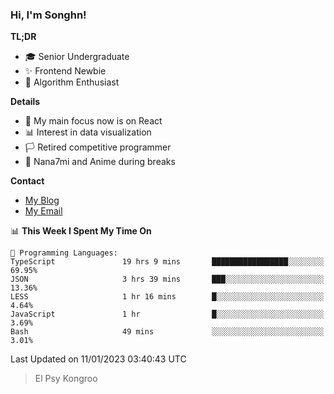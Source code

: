 ### Hi, I'm Songhn!

**TL;DR**

- 🎓 Senior Undergraduate
- ✨ Frontend Newbie
- 🎈 Algorithm Enthusiast

**Details**

- 🎯 My main focus now is on React
- 📊 Interest in data visualization
- 🏳️ Retired competitive programmer
- 🍵 Nana7mi and Anime during breaks

**Contact**
- [My Blog](https://blog.songhn.com)
- [My Email](mailto:nana7mi@duck.com)

<!--START_SECTION:waka-->
📊 **This Week I Spent My Time On** 

```text
💬 Programming Languages: 
TypeScript               19 hrs 9 mins       █████████████████░░░░░░░░   69.95% 
JSON                     3 hrs 39 mins       ███░░░░░░░░░░░░░░░░░░░░░░   13.36% 
LESS                     1 hr 16 mins        █░░░░░░░░░░░░░░░░░░░░░░░░   4.64% 
JavaScript               1 hr                █░░░░░░░░░░░░░░░░░░░░░░░░   3.69% 
Bash                     49 mins             ░░░░░░░░░░░░░░░░░░░░░░░░░   3.01%

```


 Last Updated on 11/01/2023 03:40:43 UTC
<!--END_SECTION:waka-->

> El Psy Kongroo
